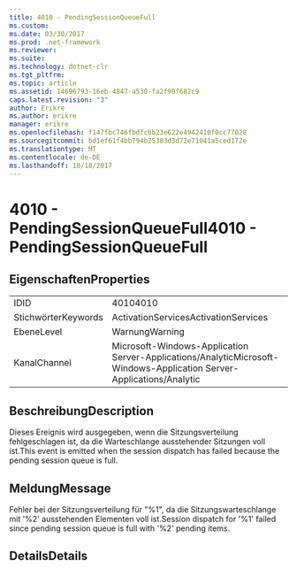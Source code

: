 ```yaml
---
title: 4010 - PendingSessionQueueFull
ms.custom: 
ms.date: 03/30/2017
ms.prod: .net-framework
ms.reviewer: 
ms.suite: 
ms.technology: dotnet-clr
ms.tgt_pltfrm: 
ms.topic: article
ms.assetid: 14696793-16eb-4847-a530-fa2f90f682c9
caps.latest.revision: "3"
author: Erikre
ms.author: erikre
manager: erikre
ms.openlocfilehash: f147fbc746fbdfc6b23e622e4942410f0cc77028
ms.sourcegitcommit: bd1ef61f4bb794b25383d3d72e71041a5ced172e
ms.translationtype: MT
ms.contentlocale: de-DE
ms.lasthandoff: 10/18/2017
---
```

# <a name="4010---pendingsessionqueuefull"></a><span data-ttu-id="b2536-102">4010 - PendingSessionQueueFull</span><span class="sxs-lookup"><span data-stu-id="b2536-102">4010 - PendingSessionQueueFull</span></span>
## <a name="properties"></a><span data-ttu-id="b2536-103">Eigenschaften</span><span class="sxs-lookup"><span data-stu-id="b2536-103">Properties</span></span>  
  
|||  
|-|-|  
|<span data-ttu-id="b2536-104">ID</span><span class="sxs-lookup"><span data-stu-id="b2536-104">ID</span></span>|<span data-ttu-id="b2536-105">4010</span><span class="sxs-lookup"><span data-stu-id="b2536-105">4010</span></span>|  
|<span data-ttu-id="b2536-106">Stichwörter</span><span class="sxs-lookup"><span data-stu-id="b2536-106">Keywords</span></span>|<span data-ttu-id="b2536-107">ActivationServices</span><span class="sxs-lookup"><span data-stu-id="b2536-107">ActivationServices</span></span>|  
|<span data-ttu-id="b2536-108">Ebene</span><span class="sxs-lookup"><span data-stu-id="b2536-108">Level</span></span>|<span data-ttu-id="b2536-109">Warnung</span><span class="sxs-lookup"><span data-stu-id="b2536-109">Warning</span></span>|  
|<span data-ttu-id="b2536-110">Kanal</span><span class="sxs-lookup"><span data-stu-id="b2536-110">Channel</span></span>|<span data-ttu-id="b2536-111">Microsoft-Windows-Application Server-Applications/Analytic</span><span class="sxs-lookup"><span data-stu-id="b2536-111">Microsoft-Windows-Application Server-Applications/Analytic</span></span>|  
  
## <a name="description"></a><span data-ttu-id="b2536-112">Beschreibung</span><span class="sxs-lookup"><span data-stu-id="b2536-112">Description</span></span>  
 <span data-ttu-id="b2536-113">Dieses Ereignis wird ausgegeben, wenn die Sitzungsverteilung fehlgeschlagen ist, da die Warteschlange ausstehender Sitzungen voll ist.</span><span class="sxs-lookup"><span data-stu-id="b2536-113">This event is emitted when the session dispatch has failed because the pending session queue is full.</span></span>  
  
## <a name="message"></a><span data-ttu-id="b2536-114">Meldung</span><span class="sxs-lookup"><span data-stu-id="b2536-114">Message</span></span>  
 <span data-ttu-id="b2536-115">Fehler bei der Sitzungsverteilung für "%1", da die Sitzungswarteschlange mit '%2' ausstehenden Elementen voll ist.</span><span class="sxs-lookup"><span data-stu-id="b2536-115">Session dispatch for '%1' failed since pending session queue is full with '%2' pending items.</span></span>  
  
## <a name="details"></a><span data-ttu-id="b2536-116">Details</span><span class="sxs-lookup"><span data-stu-id="b2536-116">Details</span></span>
